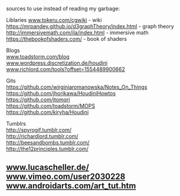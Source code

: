 sources to use instead of reading my garbage:      
  
Liblaries
www.tokeru.com/cgwiki  - wiki  
https://mrpandey.github.io/d3graphTheory/index.html - graph theory   
http://immersivemath.com/ila/index.html  - immersive math    
https://thebookofshaders.com/  - book of shaders  

Blogs  
www.toadstorm.com/blog   
www.wordpress.discretization.de/houdini   
www.richlord.com/tools?offset=1554489900662   
 
Gits  
https://github.com/wirginiaromanowska/Notes_On_Things     
https://github.com/jhorikawa/HoudiniHowtos    
https://github.com/jtomori  
https://github.com/toadstorm/MOPS     
https://github.com/kiryha/Houdini   

Tumblrs  
http://spyrogif.tumblr.com/    
http://richardlord.tumblr.com/   
http://beesandbombs.tumblr.com/   
http://the12principles.tumblr.com/   
 
www.lucascheller.de/    
www.vimeo.com/user2030228   
www.androidarts.com/art_tut.htm   
----------




